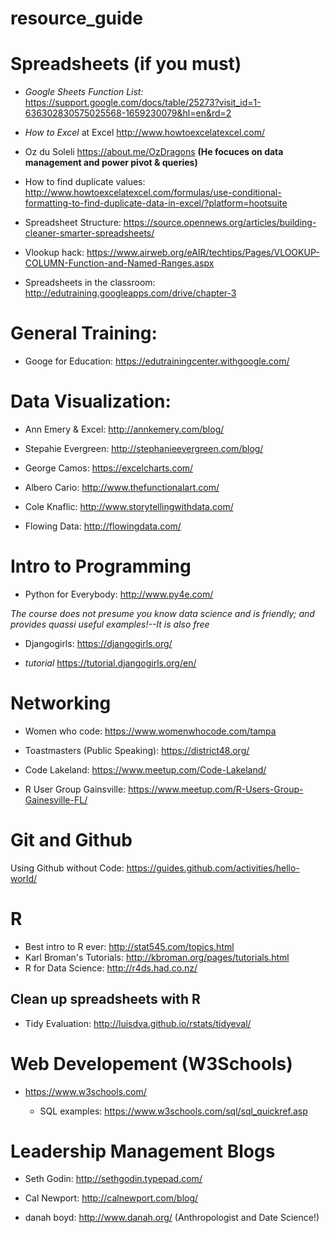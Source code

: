 # resource_guide



# Spreadsheets (if you must)

* *Google Sheets Function List:* https://support.google.com/docs/table/25273?visit_id=1-636302830575025568-1659230079&hl=en&rd=2

* *How to Excel* at Excel http://www.howtoexcelatexcel.com/

* Oz du Soleli https://about.me/OzDragons **(He focuces on data management and power pivot & queries)**

* How to find duplicate values: http://www.howtoexcelatexcel.com/formulas/use-conditional-formatting-to-find-duplicate-data-in-excel/?platform=hootsuite

* Spreadsheet Structure: https://source.opennews.org/articles/building-cleaner-smarter-spreadsheets/

* Vlookup hack:
https://www.airweb.org/eAIR/techtips/Pages/VLOOKUP-COLUMN-Function-and-Named-Ranges.aspx

* Spreadsheets in the classroom: http://edutraining.googleapps.com/drive/chapter-3


# General Training: 

* Googe for Education: https://edutrainingcenter.withgoogle.com/


# Data Visualization: 

* Ann Emery & Excel: http://annkemery.com/blog/

* Stepahie Evergreen: http://stephanieevergreen.com/blog/

* George Camos: https://excelcharts.com/

* Albero Cario: http://www.thefunctionalart.com/

* Cole Knaflic: http://www.storytellingwithdata.com/

* Flowing Data: http://flowingdata.com/

# Intro to Programming

* Python for Everybody: http://www.py4e.com/

*The course does not presume you know data science and is friendly; and provides quassi useful examples!--It is also free*

* Djangogirls: https://djangogirls.org/

* *tutorial* https://tutorial.djangogirls.org/en/

# Networking 

* Women who code: https://www.womenwhocode.com/tampa

* Toastmasters (Public Speaking): https://district48.org/

* Code Lakeland: https://www.meetup.com/Code-Lakeland/

* R User Group Gainsville: https://www.meetup.com/R-Users-Group-Gainesville-FL/


# Git and Github

Using Github without Code: https://guides.github.com/activities/hello-world/

# R

* Best intro to R ever: http://stat545.com/topics.html
* Karl Broman's Tutorials: http://kbroman.org/pages/tutorials.html
* R for Data Science: http://r4ds.had.co.nz/

## Clean up spreadsheets with R

* Tidy Evaluation: http://luisdva.github.io/rstats/tidyeval/

# Web Developement (W3Schools)
* https://www.w3schools.com/

   * SQL examples: https://www.w3schools.com/sql/sql_quickref.asp



# Leadership Management Blogs

* Seth Godin: http://sethgodin.typepad.com/

* Cal Newport: http://calnewport.com/blog/

* danah boyd: http://www.danah.org/ (Anthropologist and Date Science!)
